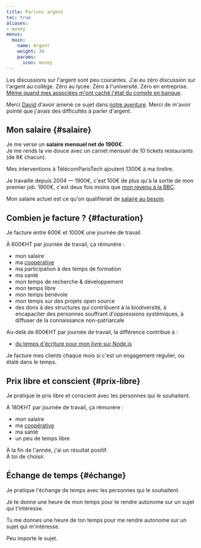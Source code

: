 ```yaml
---
title: Parlons argent
toc: true
aliases:
- money
menus:
  main:
    name: Argent
    weight: 30
    params:
      icon: money
---
```


Les discussions sur l'argent sont peu courantes. J'ai eu zéro discussion sur l'argent au collège. Zéro au lycée. Zéro à l'université. Zéro en entreprise. [Même quand mes associées m'ont caché l'état du compte en banque][dijiwan].

Merci [David] d'avoir amené ce sujet dans [notre aventure][dtc].
Merci de m'avoir pointé que j'avais des difficultés à parler d'argent.

## Mon salaire {#salaire}

Je me verse un **salaire mensuel net de 1900€**.<br>
Je me rends la vie douce avec un carnet mensuel de 10 tickets restaurants (de 8€ chacun).

Mes interventions à TélécomParisTech ajoutent 1300€ à ma tirelire.

Je travaille depuis 2004 —
1900€, c'est 100€ de plus qu'à la sortie de mon premier job.
1900€, c'est deux fois moins que [mon revenu à la BBC][bbc].

Mon salaire actuel est ce qu'on qualifierait de [salaire au besoin](https://www.bastamag.net/salaire-au-besoin-egalite-salariale-alternative-cooperative-Scop-boulangerie-Le-Pain-des-Cairns-reconnaissance-du-travail).


## Combien je facture ? {#facturation}

Je facture entre 600€ et 1000€ une journée de travail.

À 600€HT par journée de travail, ça rémunère :

- mon salaire
- ma [coopérative]
- ma participation à des temps de formation
- ma santé
- mon temps de recherche & développement
- mon temps libre
- mon temps bénévole
- mon temps sur des projets open source
- des dons à des structures qui contribuent à la biodiversité, à encapaciter des personnes souffrant d'oppressions systémiques, à diffuser de la connaissance non-patriarcale

Au-delà de 600€HT par journée de travail, la différence contribue à :

- [du temps d'écriture pour mon livre sur Node.js][opencollective]

Je facture mes clients chaque mois si c'est un engagement régulier, ou étalé dans le temps.

## Prix libre et conscient {#prix-libre}

Je pratique le prix libre et conscient avec les personnes qui le souhaitent.

À 180€HT par journée de travail, ça rémunère :

- mon salaire
- ma [coopérative]
- ma santé
- un peu de temps libre

À la fin de l'année, j'ai un résultat positif.<br>
À toi de choisir.

## Échange de temps {#échange}

Je pratique l'échange de temps avec les personnes qui le souhaitent.

Je te donne une heure de mon temps pour te rendre autonome sur un sujet qui t'intéresse.

Tu me donnes une heure de ton temps pour me rendre autonome sur un sujet qui m'intéresse.

Peu importe le sujet.

[David]: https://davidbruant.github.io/
[dijiwan]: https://www.youtube.com/watch?v=NVpH1w_aSUk
[dtc]: https://dtc-innovation.github.io
[bbc]: https://www.bbc.co.uk/rd/people/thomas-parisot
[coopérative]: https://solstice.coop
[opencollective]: https://opencollective.com/nodebook
